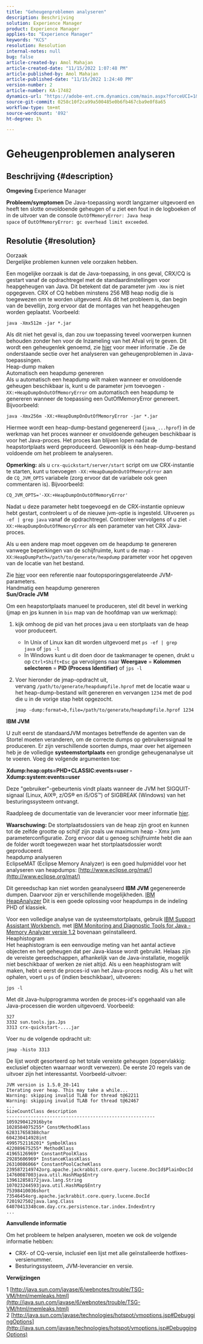 ```yaml
---
title: "Geheugenproblemen analyseren"
description: Beschrijving
solution: Experience Manager
product: Experience Manager
applies-to: "Experience Manager"
keywords: "KCS"
resolution: Resolution
internal-notes: null
bug: false
article-created-by: Amol Mahajan
article-created-date: "11/15/2022 1:07:48 PM"
article-published-by: Amol Mahajan
article-published-date: "11/15/2022 1:24:40 PM"
version-number: 2
article-number: KA-17482
dynamics-url: "https://adobe-ent.crm.dynamics.com/main.aspx?forceUCI=1&pagetype=entityrecord&etn=knowledgearticle&id=73b9f57c-e664-ed11-9561-6045bd006a22"
source-git-commit: 0258c10f2ca99a500485e0b6fb467cba9e0f8a65
workflow-type: tm+mt
source-wordcount: '892'
ht-degree: 1%

---
```


# Geheugenproblemen analyseren

## Beschrijving {#description}

<b>Omgeving</b>
Experience Manager


<b>Probleem/symptomen</b>
De Java-toepassing wordt langzamer uitgevoerd en heeft ten slotte onvoldoende geheugen of u ziet een fout in de logboeken of in de uitvoer van de console `OutOfMemoryError: Java heap space` of `OutOfMemoryError: gc overhead limit exceeded`.


## Resolutie {#resolution}

Oorzaak<br>
Dergelijke problemen kunnen vele oorzaken hebben.

Een mogelijke oorzaak is dat de Java-toepassing, in ons geval, CRX/CQ is gestart vanaf de opdrachtregel met de standaardinstellingen voor heapgeheugen van Java. Dit betekent dat de parameter jvm `-Xmx` is niet opgegeven. CRX of CQ hebben minstens 256 MB heap nodig die is toegewezen om te worden uitgevoerd. Als dit het probleem is, dan begin van de bevellijn, zorg ervoor dat de montages van het heapgeheugen worden geplaatst. Voorbeeld:


```
java -Xmx512m -jar *.jar
```


Als dit niet het geval is, dan zou uw toepassing teveel voorwerpen kunnen behouden zonder hen voor de Inzameling van het Afval vrij te geven. Dit wordt een geheugenlek genoemd, zie [hier](http://java.sun.com/javase/6/webnotes/trouble/TSG-VM/html/memleaks.html) voor meer informatie . Zie de onderstaande sectie over het analyseren van geheugenproblemen in Java-toepassingen.
<br>Heap-dump maken<br>Automatisch een heapdump genereren<br>
Als u automatisch een heapdump wilt maken wanneer er onvoldoende geheugen beschikbaar is, kunt u de parameter jvm toevoegen `-XX:+HeapDumpOnOutOfMemoryError` om automatisch een heapdump te genereren wanneer de toepassing een OutOfMemoryError genereert. Bijvoorbeeld:


```
java -Xmx256m -XX:+HeapDumpOnOutOfMemoryError -jar *.jar
```


Hiermee wordt een heap-dump-bestand gegenereerd (`java_...hprof`) in de werkmap van het proces wanneer er onvoldoende geheugen beschikbaar is voor het Java-proces. Het proces kan blijven lopen nadat de heapstortplaats werd geproduceerd. Gewoonlijk is één heap-dump-bestand voldoende om het probleem te analyseren.

<b>Opmerking:</b> als u `crx-quickstart/server/start` script om uw CRX-instantie te starten, kunt u toevoegen `-XX:+HeapDumpOnOutOfMemoryError` aan de `CQ_JVM_OPTS` variabele (zorg ervoor dat de variabele ook geen commentaren is). Bijvoorbeeld:


```
CQ_JVM_OPTS='-XX:+HeapDumpOnOutOfMemoryError'
```


Nadat u deze parameter hebt toegevoegd en de CRX-instantie opnieuw hebt gestart, controleert u of de nieuwe jvm-optie is ingesteld. Uitvoeren `ps -ef | grep java` vanaf de opdrachtregel. Controleer vervolgens of u ziet `-XX:+HeapDumpOnOutOfMemoryError` als een parameter van het CRX Java-proces.

Als u een andere map moet opgeven om de heapdump te genereren vanwege beperkingen van de schijfruimte, kunt u de map `-XX:HeapDumpPath=/path/to/generate/heapdump` parameter voor het opgeven van de locatie van het bestand.

Zie [hier](http://java.sun.com/javase/technologies/hotspot/vmoptions.jsp#DebuggingOptions) voor een referentie naar foutopsporingsgerelateerde JVM-parameters.
<br>Handmatig een heapdump genereren<br>
<b>Sun/Oracle JVM</b>

Om een heapstortplaats manueel te produceren, stel dit bevel in werking (jmap en jps kunnen in `bin` map van de hoofdmap van uw werkmap):

1. kijk omhoog de pid van het proces java u een stortplaats van de heap voor produceert.
   - In Unix of Linux kan dit worden uitgevoerd met `ps -ef | grep java` of `jps -l`
   - In Windows kunt u dit doen door de taakmanager te openen, drukt u op `Ctrl+Shift+Esc` ga vervolgens naar <b>Weergave</b> = <b>Kolommen selecteren</b> = <b>PID (Process Identifier)</b> of `jps -l`
2. Voer hieronder de jmap-opdracht uit, vervang `/path/to/generate/heapdumpfile.hprof` met de locatie waar u het heap-dump-bestand wilt genereren en vervangen `1234` met de pod die u in de vorige stap hebt opgezocht.

   ```
   jmap -dump:format=b,file=/path/to/generate/heapdumpfile.hprof 1234
   ```


<b>IBM JVM</b>

U zult eerst de standaardJVM montages betreffende de agenten van de Stortel moeten veranderen, om de correcte dumps op gebruikerssignaal te produceren. Er zijn verschillende soorten dumps, maar over het algemeen heb je de volledige <b>systeemstortplaats</b> een grondige geheugenanalyse uit te voeren. Voeg de volgende argumenten toe:

<b>Xdump:heap:opts=PHD+CLASSIC:events=user -Xdump:system:events=user</b>

Deze &quot;gebruiker&quot;-gebeurtenis vindt plaats wanneer de JVM het SIGQUIT-signaal (Linux, AIX®, z/OS® en i5/OS™) of SIGBREAK (Windows) van het besturingssysteem ontvangt.

Raadpleeg de documentatie van de leverancier voor meer informatie [hier](http://pic.dhe.ibm.com/infocenter/java7sdk/v7r0/index.jsp?topic=%2Fcom.ibm.java.aix.70.doc%2Fdiag%2Fpreface%2Fchanges_70%2Foverview_gc.html).

<b>Waarschuwing:</b> De stortplaatsdossiers van de heap zijn groot en kunnen tot de zelfde grootte op schijf zijn zoals uw maximum heap - Xmx jvm parameterconfiguratie. Zorg ervoor dat u genoeg schijfruimte hebt die aan de folder wordt toegewezen waar het stortplaatsdossier wordt geproduceerd.
<br>heapdump analyseren<br>
EclipseMAT (Eclipse Memory Analyzer) is een goed hulpmiddel voor het analyseren van heapdumps: [http://www.eclipse.org/mat/](http://www.eclipse.org/mat/)

Dit gereedschap kan niet worden geanalyseerd <b>IBM JVM</b> gegenereerde dumpen. Daarvoor zijn er verschillende mogelijkheden. [IBM HeapAnalyzer](https://www.ibm.com/developerworks/community/groups/service/html/communityview?communityUuid=4544bafe-c7a2-455f-9d43-eb866ea60091) Dit is een goede oplossing voor heapdumps in de indeling PHD of klassiek.

Voor een volledige analyse van de systeemstortplaats, gebruik [IBM Support Assistant Workbench](http://www-01.ibm.com/software/support/isa/), met [IBM Monitoring and Diagnostic Tools for Java - Memory Analyzer versie 1.2](http://www.ibm.com/developerworks/java/jdk/tools/memoryanalyzer/) bovenaan geïnstalleerd.
<br>Heaphistogram<br>
Het heaphistogram is een eenvoudige meting van het aantal actieve objecten en het geheugen dat per Java-klasse wordt gebruikt. Helaas zijn de vereiste gereedschappen, afhankelijk van de Java-installatie, mogelijk niet beschikbaar of werken ze niet altijd. Als u een heaphistogram wilt maken, hebt u eerst de proces-id van het Java-proces nodig. Als u het wilt ophalen, voert u `ps` of (indien beschikbaar), uitvoeren:


```
jps -l
```


Met dit Java-hulpprogramma worden de proces-id&#39;s opgehaald van alle Java-processen die worden uitgevoerd. Voorbeeld:


```
327 
3332 sun.tools.jps.Jps
3313 crx-quickstart-....jar
```


Voer nu de volgende opdracht uit:


```
jmap -histo 3313
```


De lijst wordt gesorteerd op het totale vereiste geheugen (oppervlakkig: exclusief objecten waarnaar wordt verwezen). De eerste 20 regels van de uitvoer zijn het interessantst. Voorbeeld-uitvoer:


```
JVM version is 1.5.0_20-141
Iterating over heap. This may take a while...
Warning: skipping invalid TLAB for thread t@62211
Warning: skipping invalid TLAB for thread t@62467
...
SizeCountClass description
-------------------------------------------------------
1059290412916byte
1028584075255* ConstMethodKlass
628317658388char
604230414928int
4995752116201* SymbolKlass
422089675255* MethodKlass
41965126969* ConstantPoolKlass
29285606969* InstanceKlassKlass
26310086066* ConstantPoolCacheKlass
2395872149742org.apache.jackrabbit.core.query.lucene.DocId$PlainDocId
14760087003java.util.HashMap$Entry
139612858172java.lang.String
107023244593java.util.HashMap$Entry
75398410036short
73546454org.apache.jackrabbit.core.query.lucene.DocId
7201927502java.lang.Class
64070413348com.day.crx.persistence.tar.index.IndexEntry
...
```


<b>Aanvullende informatie</b>

Om het probleem te helpen analyseren, moeten we ook de volgende informatie hebben:

- CRX- of CQ-versie, inclusief een lijst met alle geïnstalleerde hotfixes-versienummer.
- Besturingssysteem, JVM-leverancier en versie.


<b>Verwijzingen</b>

1 [http://java.sun.com/javase/6/webnotes/trouble/TSG-VM/html/memleaks.html](http://java.sun.com/javase/6/webnotes/trouble/TSG-VM/html/memleaks.html)
2 [http://java.sun.com/javase/technologies/hotspot/vmoptions.jsp#DebuggingOptions](http://java.sun.com/javase/technologies/hotspot/vmoptions.jsp#DebuggingOptions)
